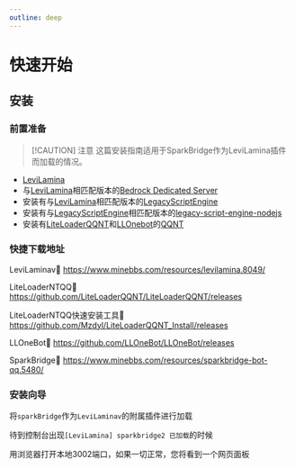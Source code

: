 ```yaml
---
outline: deep
---
```


# 快速开始

## 安装

### 前置准备

> [!CAUTION] 注意
> 这篇安装指南适用于SparkBridge作为LeviLamina插件而加载的情况。

 - [LeviLamina](https://github.com/LiteLDev/LeviLamina) 
 - 与[LeviLamina](https://github.com/LiteLDev/LeviLamina)相匹配版本的[Bedrock Dedicated Server](https://www.minecraft.net/zh-hans/download/server/bedrock)
 - 安装有与[LeviLamina](https://github.com/LiteLDev/LeviLamina)相匹配版本的[LegacyScriptEngine](https://github.com/LiteLDev/LegacyScriptEngine)
 - 安装有与[LegacyScriptEngine](https://github.com/LiteLDev/LegacyScriptEngine)相匹配版本的[legacy-script-engine-nodejs](https://github.com/LiteLDev/LegacyScriptEngine)
 - 安装有[LiteLoaderQQNT](https://github.com/LiteLoaderQQNT/LiteLoaderQQNT)和[LLOnebot](https://github.com/LLOneBot/LLOneBot)的[QQNT](https://im.qq.com/pcqq/index.shtml)

### 快捷下载地址


LeviLaminav🔗 https://www.minebbs.com/resources/levilamina.8049/

LiteLoaderNTQQ🔗  https://github.com/LiteLoaderQQNT/LiteLoaderQQNT/releases

LiteLoaderNTQQ快速安装工具🔗 https://github.com/Mzdyl/LiteLoaderQQNT_Install/releases

LLOneBot🔗 https://github.com/LLOneBot/LLOneBot/releases

SparkBridge🔗 https://www.minebbs.com/resources/sparkbridge-bot-qq.5480/


### 安装向导

将`sparkBridge`作为`LeviLaminav`的附属插件进行加载

待到控制台出现`[LeviLamina] sparkbridge2 已加载`的时候

用浏览器打开本地3002端口，如果一切正常，您将看到一个网页面板
